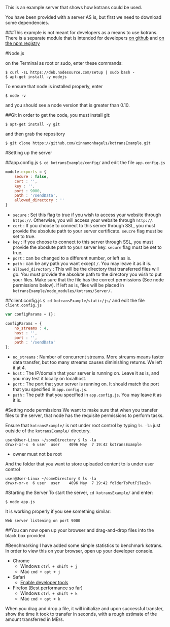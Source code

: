This is an example server that shows how kotrans could be used.

You have been provided with a server AS is, but first we need to download some dependencies. 

###This example is not meant for developers as a means to use kotrans. There is a separate module that is intended for developers [on github](https://github.com/cinnamonbagels/kotrans) and [on the npm registry](https://npmjs.org/package/kotrans)

#Node.js

on the Terminal as root or sudo, enter these commands:
```
$ curl -sL https://deb.nodesource.com/setup | sudo bash -
$ apt-get install -y nodejs
```

To ensure that node is installed properly, enter
```
$ node -v
```
and you should see a node version that is greater than 0.10.

##Git
In order to get the code, you must install git:
```
$ apt-get install -y git
```
and then grab the repository
```
$ git clone https://github.com/cinnamonbagels/kotransExample.git
```

#Setting up the server

##app.config.js
`$ cd kotransExample/config/` and edit the file `app.config.js`

```javascript
module.exports = {
	secure : false,
	cert : '',
	key : '',
	port : 9000,
	path : '/sendData',
	allowed_directory : ''
}
```
* `secure` : Set this flag to true if you wish to access your website through `https://`. Otherwise, you will access your website through `http://`.
* `cert` : If you choose to connect to this server through SSL, you must provide the absolute path to your server certificate. `seucre` flag must be set to true.
* `key` : If you choose to connect to this server through SSL, you must provide the aboslute path to your server key. `secure` flag must be set to true.
* `port` : can be changed to a different number, or left as is.
* `path` : can be any path you want except `/`. You may leave it as it is.
* `allowed_directory` : This will be the directory that transferred files will go. You must provide the absolute path to the directory you wish to put your files. Make sure that the file has the correct permissions (See node permissions below). If left as is, files will be placed in `kotransExample/node_modules/kotrans/Server/`.

##client.config.js
`$ cd kotransExample/static/js/` and edit the file `client.config.js`

```javascript
var configParams = {};

configParams = {
	no_streams : 4,
	host : '',
	port : '',
	path : '/sendData'
};
```
* `no_streams` : Number of concurrent streams. More streams means faster data transfer, but too many streams causes diminishing returns. We left it at 4.
* `host` : The IP/domain that your server is running on. Leave it as is, and you may test it locally on localhost.
* `port` : The port that your server is running on. It should match the port that you specified in `app.config.js`.
* `path` : The path that you specified in `app.config.js`. You may leave it as it is.


#Setting node permissions
We want to make sure that when you transfer files to the server, that node has the requisite permissions to perform tasks.

Ensure that `kotransExample/` is not under root control by typing `ls -la` just outside of the `kotransExample/` directory.
```
user@User-Linux ~/someDirectory $ ls -la
drwxr-xr-x  6 user  user    4096 May  7 19:42 kotransExample
```
* owner must not be root

And the folder that you want to store uploaded content to is under user control
```
user@User-Linux ~/someDirectory $ ls -la
drwxr-xr-x  6 user  user    4096 May  7 19:42 folderToPutFilesIn
```

#Starting the Server
To start the server, `cd kotransExample/` and enter:
```
$ node app.js
```

It is working properly if you see something similar:
```
Web server listening on port 9000
```

##You can now open up your browser and drag-and-drop files into the black box provided.

#Benchmarking
I have added some simple statistics to benchmark kotrans. In order to view this on your browser, open up your developer console.

* Chrome
  * Windows `ctrl + shift + j`
  * Mac `cmd + opt + j`
* Safari
  * [Enable developer tools](https://developer.apple.com/library/mac/documentation/AppleApplications/Conceptual/Safari_Developer_Guide/GettingStarted/GettingStarted.html)
* Firefox (Best performance so far)
  * Windows `ctrl + shift + k`
  * Mac `cmd + opt + k`

When you drag and drop a file, it will initialize and upon successful transfer, show the time it took to transfer in seconds, with a rough estimate of the amount transferred in MB/s.